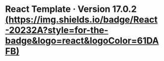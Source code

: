 # React Template &middot; Version 17.0.2 [(https://img.shields.io/badge/React-20232A?style=for-the-badge&logo=react&logoColor=61DAFB)](https://www.npmjs.com/package/react/v/17.0.2)
